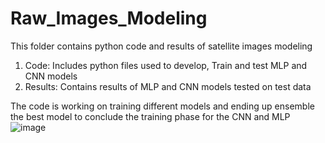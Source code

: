 # Raw_Images_Modeling

This folder contains python code and results of satellite images modeling

1) Code: Includes python files used to develop, Train and test MLP and CNN models
2) Results: Contains results of MLP and CNN models tested on test data

The code is working on training different models and ending up ensemble the best model to conclude the training phase for the CNN and MLP
![image](https://user-images.githubusercontent.com/34656794/161971119-6dffd5f4-77b5-490c-9e47-d74dd987ba5a.png)


